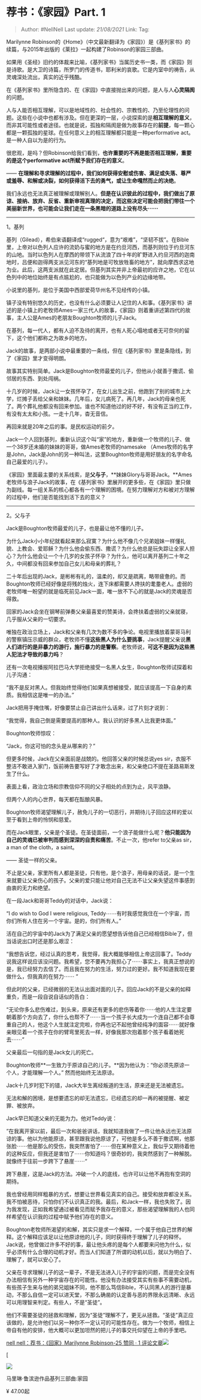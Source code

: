 # 荐书：《家园》Part. 1

> Author: #NellNell 
> Last update: *21/08/2021* 
> Link:
> Tag: 

Marilynne Robinson的《Home》（中文最新翻译为《家园》）是《基列家书》的续篇，与2015年出版的《莱拉》一起构建了Robinson的家园三部曲。

如果用《圣经》旧约的体裁来比喻，《基列家书》当属历史书一类，而《家园》则是诗歌。是大卫的诗篇，所罗门的传道书，耶利米的哀歌。它是内室中的祷告，从灵魂深处流出，真实的近乎残酷。

在《基列家书》里所隐含的、在《家园》中直接抛出来的问题，是人与人**心灵隔阂**的问题。

人与人能否相互理解，可以是地域性的、社会性的、宗教性的、乃至伦理性的问题。这些在小说中也都有涉及。但在更深的一层，小说探索的是**相互理解的意义**，而非其可能性或者途径。也就是说，孤独和隔阂是做为故事存在的**前提**，每一颗心都是一颗孤独的星球。在任何意义上的相互理解都只能是一种performative act。是一种人自以为是的行为。

很悲观，是吗？但Robinson给我们看到，**也许重要的不再是能否相互理解，重要的是这个performative act所赋予我们存在的意义**。

—— **在理解和寻求理解的过程中，我们如何获得安慰或伤害、满足或失落、尊严或羞辱、和解或决裂，如何获得活下去的勇气，或让生命嘎然而止的决绝**。

我们永远也无法真正被理解或理解别人。**但是在认识彼此的过程中，我们做出了原谅、接纳、放弃、反省、重新审视真理的决定，而这些决定可能会把我们带往一个美丽新世界，也可能会让我们走在一条黑暗的道路上没有尽头⋯⋯**

---

1。基列

基列（Gilead），希伯来语翻译成“rugged“，意为“艰难”，“坚韧不拔”。在Bible里，上帝对以色列人应许的流奶与蜜的地方是在约旦河西，而基列则位于约旦河东的山地。当时以色列人在摩西的带领下从流浪了四十年的旷野进入约旦河西的迦南地时，吕便和迦得两支派见河东的“基列地是可牧放牲畜的地方”，就向摩西求这地为业。此后，这两支派就在此定居。但基列其实并非上帝最初的应许之地，它在以色列中的地位始终是有点尴尬的，也只能做为以色列产业的边缘地带。

小说里的基列，是位于美国中西部爱荷华州名不见经传的小镇。

镇子没有特别悠久的历史，也没有什么必须要让人记住的人和事。《基列家书》讲述的是小镇上的老牧师Ames一家三代人的故事，《家园》则着重讲述第四代的故事，主人公是Ames的老朋友Boughton牧师的儿子Jack。

在基列，每一代人，都有人迫不及待的离开，也有人死心塌地或者无可奈何的留下，这个他们都称之为故乡的地方。

Jack的故事，是两部小说中最重要的一条线，但在《基列家书》里是条隐线，到了《家园》里才变得明朗。

故事其实特别简单。Jack是Boughton牧师最爱的儿子，但他从小就善于撒谎、偷邻居的东西、到处闯祸。

十几岁的时候，Jack让一女孩怀孕了，在女儿出生之前，他跑到了别的城市上大学，烂摊子丢给父亲和妹妹。几年后，女儿病死了。再几年，Jack的母亲也死了。两个葬礼他都没有回来参加。谁也不知道他过的好不好，有没有正当的工作，有没有太太和小孩。一走十几年，杳无音信。

再回来就是20年之后的事。是民权运动的前夕。

Jack一个人回到基列，重新认识这个叫“家”的地方，重新做一个牧师的儿子、做一个38岁还未婚的妹妹的哥哥，做Ames老牧师的namesake （Ames牧师的名字是John，Jack是John的另一种叫法，这里Boughton牧师是用好朋友的名字命名自己最爱的儿子）。

《家园》里面最主要的关系线索，是**父与子**，**妹妹Glory与哥哥Jack。**Ames老牧师与浪子Jack的故事，在《基列家书》里展开的更多些，在《家园》里只做为副线。每一组关系的核心都各有一个理解的困境。在努力理解对方和被对方理解的过程中，他们是否能找到活下去的意义？

---

2。父与子

Jack是Boughton牧师最爱的儿子，也是最让他不懂的儿子。

为什么Jack小小年纪就看起来那么寂寞？为什么他不像几个兄弟姐妹一样懂礼貌、上教会、爱耶稣？为什么他会偷东西、撒谎？为什么他总是玩失踪让全家人担心？为什么他会让一个十几岁的女孩子怀孕？为什么，他可以离开基列二十年之久，中间都没有回来参加自己女儿和母亲的葬礼？

二十年后出现的Jack，是彬彬有礼的，温柔的，却又是疏离，略带疲惫的。而Boughton牧师已经好像是将残的烛火，连下床都需要人搀扶的耄耋老人。虚弱的老牧师唯一盼望的就是临死前见Jack一面，唯一放不下心的就是Jack的灵魂是否得救。

回家的Jack会坐在钢琴前弹奏父亲最喜爱的赞美诗，会搀扶着虚弱的父亲就寝，几乎服从父亲的一切要求。

唯独在政治立场上，Jack和父亲有几次为数不多的争论。电视里播放着蒙哥马利的警察镇压示威的群众，老牧师不懂**这些黑人为什么要挑事**，Jack提醒父亲说**黑人们进行的是非暴力的游行，施行暴力的是警察**。老牧师说，**可这不是因为这些黑人犯法才导致的暴力吗**？

还有一次电视播报阿拉巴马大学拒绝接受一名黑人女生，Boughton牧师试探着和儿子沟通：

“我不是反对黑人。但我始终觉得他们如果真想被接受，就应该提高一下自身的素质。我相信这是唯一的办法。”

Jack把用手掩住嘴，好像要禁止自己讲出什么话来，过了片刻才说到：

“我觉得，我自己倒是需要提高的那种人。我认识的好多黑人比我更体面。”

Boughton牧师惊叹：

“Jack，你这可怕的念头是从哪来的？”

但更多时候，Jack在父亲面前是战兢的。他回答父亲的时候总说yes sir，衣服不整洁不敢进入家门，饭前祷告要写好了才敢念出来，和父亲绝口不提在圣路易斯发生了什么。

表面上看，政治立场和宗教信仰不同的父子相处的点到为止，风平浪静。

但两个人的内心世界，每天都在酝酿风暴。

Boughton牧师渴望理解儿子，赦免儿子的一切恶行，并期待儿子回应这样的爱以至于看到上帝的怜悯和慈爱。

而在Jack眼里，父亲是个圣徒。在圣徒面前，一个浪子能做什么呢？**他只能因为自己的灵魂已被审判而感到深深的自责和痛苦**。不止一次，他refer to父亲as sir，a man of the cloth，a saint。

—— 圣徒一样的父亲。

不止是父亲，家里所有人都是圣徒，只有他，是个浪子，用母亲的话说，是一个生来就要让父亲伤心的孩子。父亲的爱只能让他对自己无法不让父亲失望这件事感到由衷的无力和绝望。

在一段Jack和哥哥Teddy的对话中，Jack说：

“I do wish to God I were religious, Teddy⋯⋯有时我感觉我住在一个宇宙，而你们所有人住在另一个宇宙。是的，你们所有人。”

活在自己的宇宙中的Jack为了满足父亲的愿望想告诉他自己已经相信Bible了，但当话说出口时还是那么艰涩：

“我想告诉您，经过认真的思考，我觉得，我大概能够相信上帝这回事了。Teddy说我这样说应该没问题。我希望，您不要再为我担心了⋯⋯事实上，我真正想说的是，我已经努力去信了。而且我在努力的生活，努力过的更好。我不知道我现在要做什么，但我真的在努力⋯⋯ ”

但此时的父亲，已经微弱的无法认出面对面的儿子。回应Jack的不是父亲的如释重负，而是一段自说自话似的告白：

“无论你多么悲伤难过，到头来，原来还有更多的悲伤等着你⋯⋯他的人生注定要朝着那个方向去了，你什么也帮不了⋯⋯当一个孩子长大成为一个连自己都不会尊重自己的人，他这个人生就注定完啦，你再也记不起他曾经纯净的面容⋯⋯就好像亲眼见着一个孩子在你的臂弯里死去一样，好像我那次抱着那个孩子看着她死去⋯⋯”

父亲最后一句指的是Jack女儿的死亡。

Boughton牧师**一生致力于原谅自己的儿子。**因为他认为：“你必须先原谅一个人，才能理解一个人。” 然而他始终无法原谅。

Jack十几岁时犯下的错，Jack大半生离经叛道的生活，原来还是无法被遗忘。

无法和解的困境，是想要遗忘的却无法遗忘，已经遗忘的却一再的被提醒、被定罪、被放弃。

Jack早已知道父亲的无能为力。他对Teddy说：

”在我离开家以前，最后一次和爸爸讲话，我就知道我做了一件让他永远也无法原谅的事。他以为他能原谅，甚至跟我说他原谅了，可他是多么不善于撒谎啊，他那张脸⋯⋯他是那么的受伤，我突然害怕了⋯⋯但在某种意义上，我似乎又期待着他的这种反应，但我还是害怕了⋯⋯你知道吗？很奇妙的，我突然感到了一种解脱。就像终于往前一步跨下了悬崖⋯⋯“

跨下悬崖，这是Jack的方法。冲破一个人的底线，也许可以让他不再抱有空洞的期待。

我也曾经用同样粗暴的方式，想要让世界看见真实的自己。接受和放弃都没关系。我不怕被恶待，只怕你们不认识真正的我。最后，和Jack一样，我也失败了。因为我发现，正如我希望通过被看见而赋予我存在的意义，那些渴望理解我的人也同样希望在认识我的过程中赋予他们存在的意义。

Boughton老牧师所渴望的和解，其实只是求一个解释，一个属于他自己世界的解释。这个解释应该足以让他原谅他的儿子，同时获得终于理解了儿子的释怀。Jack说，他曾做过许多不好的事，最让他头疼的是每个人都要来问他为什么，似乎必须有什么合理的动机才好。而当人们知道了所谓的动机以后，就以为明白了、理解了，就可以安心了。

父亲在寻求理解儿子的这一辈子，不是无法进入儿子的宇宙的问题，而是完全没有办法相信有另外一种宇宙存在的可能性。他没有办法接受其实有些事不需要动机，有些孩子生来与他的弟兄姐妹不同，他不那么笃信Bible，不认同黑人的游行是暴动，不那么自信一定可以进天堂，不那么确凿的认定善与恶的界限永远清晰、永远可以用理智来判定。有些人，不是“圣徒”。

他们不需要圣徒的拯救和理解，因为“圣徒”理解不了，更无从拯救。“圣徒”真正应该做的，是允许他们以另一种你不一定认可的可能性存在。做为一个牧师，相信上帝自有他的安排，他大概可以更加坦然的把儿子的事交托仰望在上帝的手里吧。

[nell nell：荐书：《回家》Marilynne Robinson-25 赞同 · 1 评论文章![](https://pic2.zhimg.com/v2-b0bd5f1d82dcac39b2ed556d5f5101f1_180x120.jpg)](https://zhuanlan.zhihu.com/p/33010444)

[

![](https://pic1.zhimg.com/v2-2b58a790bbc75c89d7f6f42a3ffffbf1_720w.jpg?source=b555e01d)

马里琳·鲁滨逊作品基列三部曲:家园

¥ 47.00起

